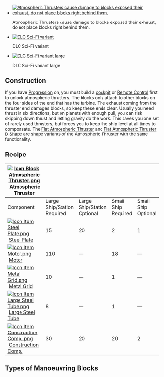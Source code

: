     
*   [![Atmospheric Thrusters cause damage to blocks exposed their exhaust, do not place blocks right behind them.](https://spaceengineers.wiki.gg/images/thumb/f/fd/Large_atmo_damage.png/120px-Large_atmo_damage.png?34a498)](https://spaceengineers.wiki.gg/wiki/File:Large_atmo_damage.png "Atmospheric Thrusters cause damage to blocks exposed their exhaust, do not place blocks right behind them.")
    
    Atmospheric Thrusters cause damage to blocks exposed their exhaust, do not place blocks right behind them.
    
*   [![DLC Sci-Fi variant](https://spaceengineers.wiki.gg/images/thumb/2/25/Icon_Block_Sci-Fi_Atmospheric_Thruster.png/120px-Icon_Block_Sci-Fi_Atmospheric_Thruster.png?d7ff2d)](https://spaceengineers.wiki.gg/wiki/File:Icon_Block_Sci-Fi_Atmospheric_Thruster.png "DLC Sci-Fi variant")
    
    DLC Sci-Fi variant
    
*   [![DLC Sci-Fi variant large](https://spaceengineers.wiki.gg/images/thumb/b/b3/Icon_Block_Sci-Fi_Large_Atmospheric_Thruster.png/120px-Icon_Block_Sci-Fi_Large_Atmospheric_Thruster.png?8885ee)](https://spaceengineers.wiki.gg/wiki/File:Icon_Block_Sci-Fi_Large_Atmospheric_Thruster.png "DLC Sci-Fi variant large")
    
    DLC Sci-Fi variant large
    

## Construction

If you have [Progression](https://spaceengineers.wiki.gg/wiki/Progression "Progression") on, you must build a [cockpit](https://spaceengineers.wiki.gg/wiki/Cockpit "Cockpit") or [Remote Control](https://spaceengineers.wiki.gg/wiki/Remote_Control "Remote Control") first to unlock atmospheric thrusters. The blocks only attach to other blocks on the four sides of the end that has the turbine. The exhaust coming from the thruster end damages blocks, so keep these ends clear. Usually you need thrust in six directions, but on planets with enough pull, you can risk skipping down thrust and letting gravity do the work. This saves you one set of rarely used thrusters, but forces you to keep the ship level at all times to componsate. The [Flat Atmospheric Thruster](https://spaceengineers.wiki.gg/wiki/Flat_Atmospheric_Thruster "Flat Atmospheric Thruster") and [Flat Atmospheric Thruster D Shape](https://spaceengineers.wiki.gg/wiki/Flat_Atmospheric_Thruster "Flat Atmospheric Thruster") are shape variants of the Atmospheric Thruster with the same functionality.

## Recipe

| [![Icon Block Atmospheric Thruster.png](https://spaceengineers.wiki.gg/images/thumb/3/31/Icon_Block_Atmospheric_Thruster.png/21px-Icon_Block_Atmospheric_Thruster.png?40659a)](https://spaceengineers.wiki.gg/wiki/Atmospheric_Thruster "Atmospheric Thruster") Atmospheric Thruster |     |     |     |     |
| --- | --- | --- | --- | --- |
| Component | Large Ship/Station  <br>Required | Large Ship/Station  <br>Optional | Small Ship  <br>Required | Small Ship  <br>Optional |
| [![Icon Item Steel Plate.png](https://spaceengineers.wiki.gg/images/thumb/4/4c/Icon_Item_Steel_Plate.png/21px-Icon_Item_Steel_Plate.png?437e3a)](https://spaceengineers.wiki.gg/wiki/Steel_Plate "Steel Plate") [Steel Plate](https://spaceengineers.wiki.gg/wiki/Steel_Plate "Steel Plate") | 15  | 20  | 2   | 1   |
| [![Icon Item Motor.png](https://spaceengineers.wiki.gg/images/thumb/2/2c/Icon_Item_Motor.png/21px-Icon_Item_Motor.png?4a2f3f)](https://spaceengineers.wiki.gg/wiki/Motor "Motor") [Motor](https://spaceengineers.wiki.gg/wiki/Motor "Motor") | 110 | —   | 18  | —   |
| [![Icon Item Metal Grid.png](https://spaceengineers.wiki.gg/images/thumb/1/16/Icon_Item_Metal_Grid.png/21px-Icon_Item_Metal_Grid.png?c674cf)](https://spaceengineers.wiki.gg/wiki/Metal_Grid "Metal Grid") [Metal Grid](https://spaceengineers.wiki.gg/wiki/Metal_Grid "Metal Grid") | 10  | —   | 1   | —   |
| [![Icon Item Large Steel Tube.png](https://spaceengineers.wiki.gg/images/thumb/f/fe/Icon_Item_Large_Steel_Tube.png/21px-Icon_Item_Large_Steel_Tube.png?31c1e4)](https://spaceengineers.wiki.gg/wiki/Large_Steel_Tube "Large Steel Tube") [Large Steel Tube](https://spaceengineers.wiki.gg/wiki/Large_Steel_Tube "Large Steel Tube") | 8   | —   | 1   | —   |
| [![Icon Item Construction Comp..png](https://spaceengineers.wiki.gg/images/thumb/4/45/Icon_Item_Construction_Comp..png/21px-Icon_Item_Construction_Comp..png?cdc26f)](https://spaceengineers.wiki.gg/wiki/Construction_Comp. "Construction Comp.") [Construction Comp.](https://spaceengineers.wiki.gg/wiki/Construction_Comp. "Construction Comp.") | 30  | 20  | 20  | 2   |

## Types of Manoeuvring Blocks